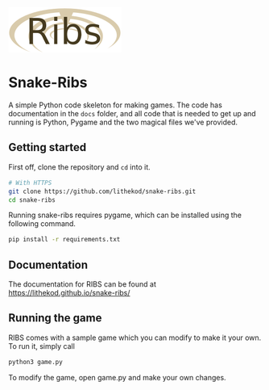 
![Snake-Ribs logo](docs/ribs-logo.svg)
# Snake-Ribs

A simple Python code skeleton for making games. The code has documentation in
the `docs` folder, and all code that is needed to get up and running is Python,
Pygame and the two magical files we've provided.

## Getting started

First off, clone the repository and `cd` into it.

```bash
# With HTTPS
git clone https://github.com/lithekod/snake-ribs.git
cd snake-ribs
```

Running snake-ribs requires pygame, which can be installed using the following
command.

```bash
pip install -r requirements.txt
```

## Documentation

The documentation for RIBS can be found at https://lithekod.github.io/snake-ribs/

## Running the game

RIBS comes with a sample game which you can modify to make it your own. To run it,
simply call

```bash
python3 game.py
```

To modify the game, open game.py and make your own changes.

